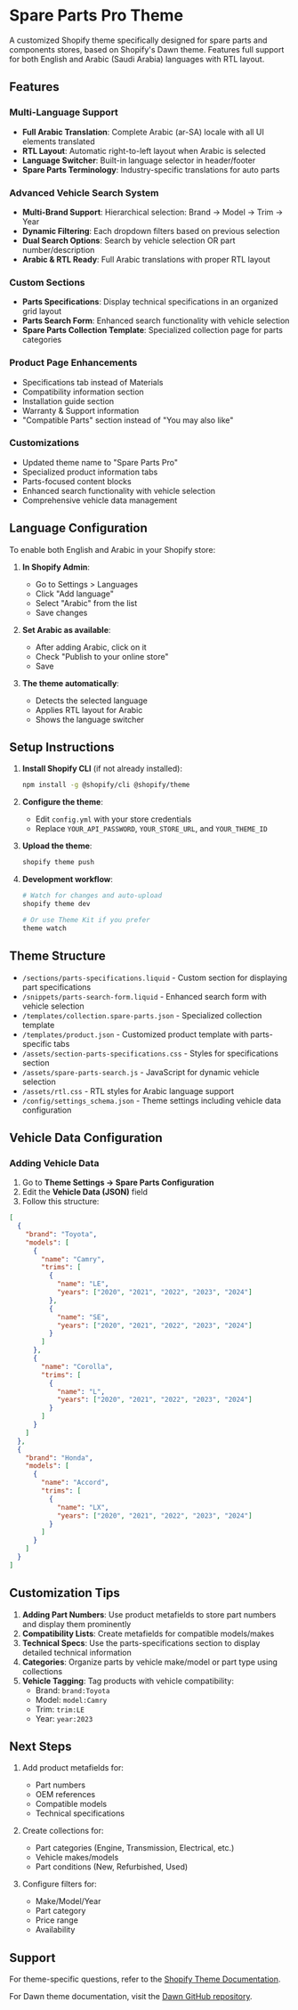 # Spare Parts Pro Theme

A customized Shopify theme specifically designed for spare parts and components stores, based on Shopify's Dawn theme. Features full support for both English and Arabic (Saudi Arabia) languages with RTL layout.

## Features

### Multi-Language Support
- **Full Arabic Translation**: Complete Arabic (ar-SA) locale with all UI elements translated
- **RTL Layout**: Automatic right-to-left layout when Arabic is selected
- **Language Switcher**: Built-in language selector in header/footer
- **Spare Parts Terminology**: Industry-specific translations for auto parts

### Advanced Vehicle Search System
- **Multi-Brand Support**: Hierarchical selection: Brand → Model → Trim → Year
- **Dynamic Filtering**: Each dropdown filters based on previous selection
- **Dual Search Options**: Search by vehicle selection OR part number/description
- **Arabic & RTL Ready**: Full Arabic translations with proper RTL layout

### Custom Sections
- **Parts Specifications**: Display technical specifications in an organized grid layout
- **Parts Search Form**: Enhanced search functionality with vehicle selection
- **Spare Parts Collection Template**: Specialized collection page for parts categories

### Product Page Enhancements
- Specifications tab instead of Materials
- Compatibility information section
- Installation guide section
- Warranty & Support information
- "Compatible Parts" section instead of "You may also like"

### Customizations
- Updated theme name to "Spare Parts Pro"
- Specialized product information tabs
- Parts-focused content blocks
- Enhanced search functionality with vehicle selection
- Comprehensive vehicle data management

## Language Configuration

To enable both English and Arabic in your Shopify store:

1. **In Shopify Admin**:
   - Go to Settings > Languages
   - Click "Add language"
   - Select "Arabic" from the list
   - Save changes

2. **Set Arabic as available**:
   - After adding Arabic, click on it
   - Check "Publish to your online store"
   - Save

3. **The theme automatically**:
   - Detects the selected language
   - Applies RTL layout for Arabic
   - Shows the language switcher

## Setup Instructions

1. **Install Shopify CLI** (if not already installed):
   ```bash
   npm install -g @shopify/cli @shopify/theme
   ```

2. **Configure the theme**:
   - Edit `config.yml` with your store credentials
   - Replace `YOUR_API_PASSWORD`, `YOUR_STORE_URL`, and `YOUR_THEME_ID`

3. **Upload the theme**:
   ```bash
   shopify theme push
   ```

4. **Development workflow**:
   ```bash
   # Watch for changes and auto-upload
   shopify theme dev

   # Or use Theme Kit if you prefer
   theme watch
   ```

## Theme Structure

- `/sections/parts-specifications.liquid` - Custom section for displaying part specifications
- `/snippets/parts-search-form.liquid` - Enhanced search form with vehicle selection
- `/templates/collection.spare-parts.json` - Specialized collection template
- `/templates/product.json` - Customized product template with parts-specific tabs
- `/assets/section-parts-specifications.css` - Styles for specifications section
- `/assets/spare-parts-search.js` - JavaScript for dynamic vehicle selection
- `/assets/rtl.css` - RTL styles for Arabic language support
- `/config/settings_schema.json` - Theme settings including vehicle data configuration

## Vehicle Data Configuration

### Adding Vehicle Data
1. Go to **Theme Settings → Spare Parts Configuration**
2. Edit the **Vehicle Data (JSON)** field
3. Follow this structure:

```json
[
  {
    "brand": "Toyota",
    "models": [
      {
        "name": "Camry",
        "trims": [
          {
            "name": "LE",
            "years": ["2020", "2021", "2022", "2023", "2024"]
          },
          {
            "name": "SE",
            "years": ["2020", "2021", "2022", "2023", "2024"]
          }
        ]
      },
      {
        "name": "Corolla",
        "trims": [
          {
            "name": "L",
            "years": ["2020", "2021", "2022", "2023", "2024"]
          }
        ]
      }
    ]
  },
  {
    "brand": "Honda",
    "models": [
      {
        "name": "Accord",
        "trims": [
          {
            "name": "LX",
            "years": ["2020", "2021", "2022", "2023", "2024"]
          }
        ]
      }
    ]
  }
]
```

## Customization Tips

1. **Adding Part Numbers**: Use product metafields to store part numbers and display them prominently
2. **Compatibility Lists**: Create metafields for compatible models/makes
3. **Technical Specs**: Use the parts-specifications section to display detailed technical information
4. **Categories**: Organize parts by vehicle make/model or part type using collections
5. **Vehicle Tagging**: Tag products with vehicle compatibility:
   - Brand: `brand:Toyota`
   - Model: `model:Camry`
   - Trim: `trim:LE`
   - Year: `year:2023`

## Next Steps

1. Add product metafields for:
   - Part numbers
   - OEM references
   - Compatible models
   - Technical specifications

2. Create collections for:
   - Part categories (Engine, Transmission, Electrical, etc.)
   - Vehicle makes/models
   - Part conditions (New, Refurbished, Used)

3. Configure filters for:
   - Make/Model/Year
   - Part category
   - Price range
   - Availability

## Support

For theme-specific questions, refer to the [Shopify Theme Documentation](https://shopify.dev/themes).

For Dawn theme documentation, visit the [Dawn GitHub repository](https://github.com/Shopify/dawn).